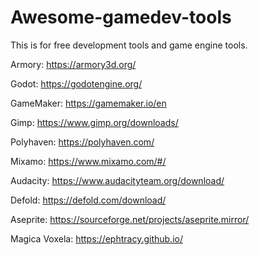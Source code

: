 # Awesome-gamedev-tools
This is for free development tools and game engine tools.
 
Armory: https://armory3d.org/

Godot: https://godotengine.org/

GameMaker: https://gamemaker.io/en

Gimp: https://www.gimp.org/downloads/

Polyhaven: https://polyhaven.com/

Mixamo: https://www.mixamo.com/#/

Audacity: https://www.audacityteam.org/download/

Defold: https://defold.com/download/

Aseprite: https://sourceforge.net/projects/aseprite.mirror/

Magica Voxela: https://ephtracy.github.io/
